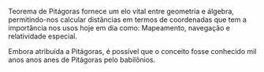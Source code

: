 Teorema de Pitágoras fornece um elo vital entre geometria e álgebra, permitindo-nos calcular distâncias em termos de coordenadas que tem a importância nos usos hoje em dia como: Mapeamento, navegação e relatividade especial.

Embora atribuída a Pitágoras, é possível que o conceito fosse conhecido mil anos anos anes de Pitágoras pelo babilônios.